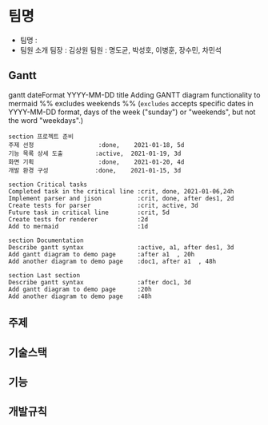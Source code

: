 # 팀명
- 팀명 :
- 팀원 소개
  팀장 : 김상원
  팀원 : 명도균, 박성호, 이병훈, 장수민, 차민석

## Gantt

gantt
    dateFormat  YYYY-MM-DD
    title       Adding GANTT diagram functionality to mermaid
    %% excludes    weekends
    %% (`excludes` accepts specific dates in YYYY-MM-DD format, days of the week ("sunday") or "weekends", but not the word "weekdays".)

    section 프로젝트 준비
    주제 선정                  :done,    2021-01-18, 5d
    기능 목록 상세 도출         :active,  2021-01-19, 3d
    화면 기획                  :done,    2021-01-20, 4d
    개발 환경 구성             :done,    2021-01-15, 3d

    section Critical tasks
    Completed task in the critical line :crit, done, 2021-01-06,24h
    Implement parser and jison          :crit, done, after des1, 2d
    Create tests for parser             :crit, active, 3d
    Future task in critical line        :crit, 5d
    Create tests for renderer           :2d
    Add to mermaid                      :1d

    section Documentation
    Describe gantt syntax               :active, a1, after des1, 3d
    Add gantt diagram to demo page      :after a1  , 20h
    Add another diagram to demo page    :doc1, after a1  , 48h

    section Last section
    Describe gantt syntax               :after doc1, 3d
    Add gantt diagram to demo page      :20h
    Add another diagram to demo page    :48h

## 주제


## 기술스택


## 기능


## 개발규칙